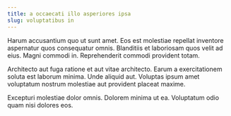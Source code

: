 ```yaml
---
title: a occaecati illo asperiores ipsa
slug: voluptatibus in
---
```


Harum accusantium quo ut sunt amet. Eos est molestiae repellat inventore aspernatur quos consequatur omnis. Blanditiis et laboriosam quos velit ad eius. Magni commodi in. Reprehenderit commodi provident totam.

Architecto aut fuga ratione et aut vitae architecto. Earum a exercitationem soluta est laborum minima. Unde aliquid aut. Voluptas ipsum amet voluptatum nostrum molestiae aut provident placeat maxime.

Excepturi molestiae dolor omnis. Dolorem minima ut ea. Voluptatum odio quam nisi dolores eos.

